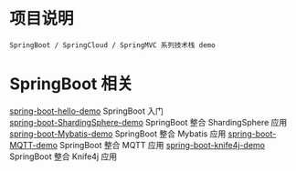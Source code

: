 # 项目说明
    
    SpringBoot / SpringCloud / SpringMVC 系列技术栈 demo

# SpringBoot 相关

  [spring-boot-hello-demo](./spring-boot-hello-demo) SpringBoot 入门   
  [spring-boot-ShardingSphere-demo](./spring-boot-shardingsphere-demo) SpringBoot 整合 ShardingSphere 应用
  [spring-boot-Mybatis-demo](./spring-boot-mybatis-demo) SpringBoot 整合 Mybatis 应用
  [spring-boot-MQTT-demo](./spring-boot-mqtt-demo) SpringBoot 整合 MQTT 应用
  [spring-boot-knife4j-demo](./spring-boot-knife4j-demo) SpringBoot 整合 Knife4j 应用 

  
